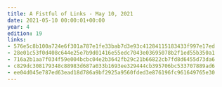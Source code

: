 ```yaml
---
title: A Fistful of Links - May 10, 2021
date: 2021-05-10 00:00:01+00:00
year: 4
edition: 19
links:
- 576e5c8b100a724e6f301a787e1fe33bab7d3e93c41284115183433f997e17ed
- 28e01c53f0d408c644e25e7b9d01416e55edc7043e03695078b2f1ed55b350a1
- 716a2b1aa7f034f59e004bcbc04e2b3642fb29c21b66822cb7fd8d6455d73da6
- c829dc308179348c88983d687a033b1693ee329444cb395706bc533707889ad6
- ee04d045e787ed63ead18d786a9bf2925a9560fded3e876196fc961649765e30
---
```

